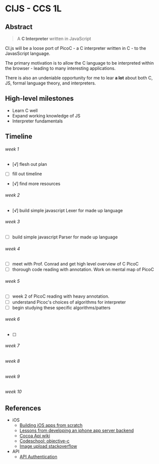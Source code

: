 
CIJS - CCS 1L
===============

## Abstract
> A **C Interpreter** written in JavaScript

CI.js will be a loose port of PicoC - a C interpreter written in C - to the JavasScript language.

The primary motivation is to allow the C language to be interpreted within the browser - leading to many interesting applications.

There is also an undeniable opportunity for me to lear **a lot** about both C, JS, formal language theory, and interpreters.

## High-level milestones
- Learn C well
- Expand working knowledge of JS
- Interpreter fundamentals

## Timeline

###### week 1
- [√] flesh out plan
- [ ] fill out timeline
- [√] find more resources

###### week 2
- [√] build simple javascript Lexer for made up language

###### week 3
- [ ] build simple javascript Parser for made up language

###### week 4
- [ ] meet with Prof. Conrad and get high level overview of C PicoC 
- [ ] thorough code reading with annotation. Work on mental map of PicoC

###### week 5
- [ ] week 2 of PicoC reading with heavy annotation.
- [ ] understand Picoc's choices of algorithms for interpreter
- [ ] begin studying these specific algorithms/patters

###### week 6
- [ ] 

###### week 7

###### week 8

###### week 9

###### week 10


## References
- iOS
    - [Building iOS apps from scratch](http://designthencode.com/scratch/)
    - [Lessons from developing an iphone app server backend](http://www.slideshare.net/sujee/lessons-from-developing-an-iphone-app-server-backend)
    - [Cocoa Api wiki](http://en.wikipedia.org/wiki/Cocoa_(API))
    - [Codeschool: objective-c](http://www.codeschool.com/courses/try-objective-c)
    - [Image upload stackoverflow](http://stackoverflow.com/questions/8564833/ios-upload-image-and-text-using-http-post)
- API
    - [API Authentication](http://stackoverflow.com/questions/4479802/help-with-ios-authentication-using-user-token-rest-rails-and-keychain)
